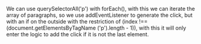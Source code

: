 We can use querySelectorAll('p') with forEach(), with this we can iterate the array of paragraphs, so we use addEventListener to generate the click, but with an if on the outside with the restriction of (index !== (document.getElementsByTagName ('p').length - 1)), with this it will only enter the logic to add the click if it is not the last element.